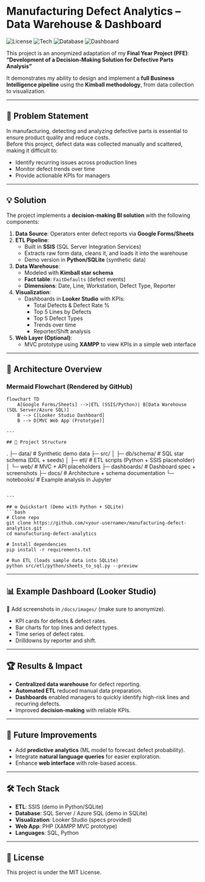 # Manufacturing Defect Analytics – Data Warehouse & Dashboard

![License](https://img.shields.io/badge/License-MIT-green)
![Tech](https://img.shields.io/badge/ETL-SSIS%20%7C%20Python-blue)
![Database](https://img.shields.io/badge/Database-SQL%20Server%20%7C%20SQLite-orange)
![Dashboard](https://img.shields.io/badge/BI-Looker%20Studio-purple)

This project is an anonymized adaptation of my **Final Year Project (PFE)**:  
**“Development of a Decision-Making Solution for Defective Parts Analysis”**  

It demonstrates my ability to design and implement a **full Business Intelligence pipeline** using the **Kimball methodology**, from data collection to visualization.

---

## 🚀 Problem Statement
In manufacturing, detecting and analyzing defective parts is essential to ensure product quality and reduce costs.  
Before this project, defect data was collected manually and scattered, making it difficult to:

- Identify recurring issues across production lines  
- Monitor defect trends over time  
- Provide actionable KPIs for managers  

---

## 💡 Solution
The project implements a **decision-making BI solution** with the following components:

1. **Data Source**: Operators enter defect reports via **Google Forms/Sheets**  
2. **ETL Pipeline**:  
   - Built in **SSIS** (SQL Server Integration Services)  
   - Extracts raw form data, cleans it, and loads it into the warehouse  
   - Demo version in **Python/SQLite** (synthetic data)  
3. **Data Warehouse**:  
   - Modeled with **Kimball star schema**  
   - **Fact table**: `FaitDefaults` (defect events)  
   - **Dimensions**: Date, Line, Workstation, Defect Type, Reporter  
4. **Visualization**:  
   - Dashboards in **Looker Studio** with KPIs:  
     - Total Defects & Defect Rate %  
     - Top 5 Lines by Defects  
     - Top 5 Defect Types  
     - Trends over time  
     - Reporter/Shift analysis  
5. **Web Layer (Optional)**:  
   - MVC prototype using **XAMPP** to view KPIs in a simple web interface  

---

## 🧭 Architecture Overview

### Mermaid Flowchart (Rendered by GitHub)
```mermaid
flowchart TD
    A[Google Forms/Sheets] -->|ETL (SSIS/Python)| B[Data Warehouse (SQL Server/Azure SQL)]
    B --> C[Looker Studio Dashboard]
    B --> D[MVC Web App (Prototype)]

---

## 📂 Project Structure
```
.
├─ data/                # Synthetic demo data
├─ src/
│  ├─ db/schema/        # SQL star schema (DDL + seeds)
│  ├─ etl/              # ETL scripts (Python + SSIS placeholder)
│  └─ web/              # MVC + API placeholders
├─ dashboards/          # Dashboard spec + screenshots
├─ docs/                # Architecture + schema documentation
└─ notebooks/           # Example analysis in Jupyter
```

---

## ⚙️ Quickstart (Demo with Python + SQLite)
```bash
# Clone repo
git clone https://github.com/<your-username>/manufacturing-defect-analytics.git
cd manufacturing-defect-analytics

# Install dependencies
pip install -r requirements.txt

# Run ETL (loads sample data into SQLite)
python src/etl/python/sheets_to_sql.py --preview
```

---

## 📊 Example Dashboard (Looker Studio)
📌 Add screenshots in `/docs/images/` (make sure to anonymize).  
- KPI cards for defects & defect rates.  
- Bar charts for top lines and defect types.  
- Time series of defect rates.  
- Drilldowns by reporter and shift.  

---

## 🏆 Results & Impact
- **Centralized data warehouse** for defect reporting.  
- **Automated ETL** reduced manual data preparation.  
- **Dashboards** enabled managers to quickly identify high-risk lines and recurring defects.  
- Improved **decision-making** with reliable KPIs.

---

## 🔮 Future Improvements
- Add **predictive analytics** (ML model to forecast defect probability).  
- Integrate **natural language queries** for easier exploration.  
- Enhance **web interface** with role-based access.

---

## 🛠️ Tech Stack
- **ETL**: SSIS (demo in Python/SQLite)  
- **Database**: SQL Server / Azure SQL (demo in SQLite)  
- **Visualization**: Looker Studio (specs provided)  
- **Web App**: PHP (XAMPP MVC prototype)  
- **Languages**: SQL, Python

---

## 📝 License
This project is under the MIT License.

